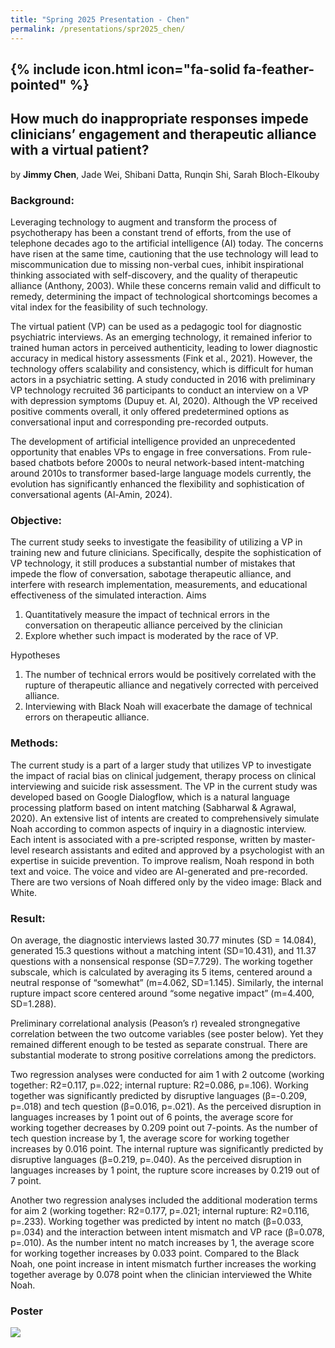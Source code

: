 ```yaml
---
title: "Spring 2025 Presentation - Chen"
permalink: /presentations/spr2025_chen/
---
```

## {% include icon.html icon="fa-solid fa-feather-pointed" %}

## How much do inappropriate responses impede clinicians’ engagement and therapeutic alliance with a virtual patient? ##

by **Jimmy Chen**, Jade Wei, Shibani Datta, Runqin Shi, Sarah Bloch-Elkouby

### Background: ###
Leveraging technology to augment and transform the process of psychotherapy has been a constant trend of efforts, from the use of telephone decades ago to the artificial intelligence (AI) today. The concerns have risen at the same time, cautioning that the use technology will lead to miscommunication due to missing non-verbal cues, inhibit inspirational thinking associated with self-discovery, and the quality of therapeutic alliance (Anthony, 2003). While these concerns remain valid and difficult to remedy, determining the impact of technological shortcomings becomes a vital index for the feasibility of such technology.

The virtual patient (VP) can be used as a pedagogic tool for diagnostic psychiatric interviews. As an emerging technology, it remained inferior to trained human actors in perceived authenticity, leading to lower diagnostic accuracy in medical history assessments (Fink et al., 2021). However, the technology offers scalability and consistency, which is difficult for human actors in a psychiatric setting. A study conducted in 2016 with preliminary VP technology recruited 36 participants to conduct an interview on a VP with depression symptoms
(Dupuy et. Al, 2020). Although the VP received positive comments overall, it only offered predetermined options as conversational input
and corresponding pre-recorded outputs. 

The development of artificial intelligence provided an unprecedented opportunity that enables VPs to engage in free conversations. From rule-
based chatbots before 2000s to neural network-based intent-matching around 2010s to transformer based-large language models currently, the
evolution has significantly enhanced the flexibility and sophistication of conversational agents (Al-Amin, 2024).

### Objective: ###

The current study seeks to investigate the feasibility of utilizing a VP in training new and future clinicians. Specifically, despite the sophistication of VP technology, it still produces a substantial number of mistakes that impede the flow of conversation, sabotage therapeutic alliance, and interfere with research implementation, measurements, and educational effectiveness of the simulated interaction.
Aims
1. Quantitatively measure the impact of technical errors in the conversation on therapeutic alliance perceived by the clinician
2. Explore whether such impact is moderated by the race of VP.

Hypotheses
1. The number of technical errors would be positively correlated with the rupture of therapeutic alliance and negatively corrected with perceived alliance.
2. Interviewing with Black Noah will exacerbate the damage of technical errors on therapeutic alliance.

### Methods: ###

The current study is a part of a larger study that utilizes VP to investigate the impact of racial bias on clinical judgement, therapy
process on clinical interviewing and suicide risk assessment. The VP in the current study was developed based on Google Dialogflow, which is a natural language processing platform based on intent matching (Sabharwal & Agrawal, 2020). An extensive list of intents are created to comprehensively simulate Noah according to common aspects of inquiry in a diagnostic interview. Each intent is associated with a pre-scripted response, written by master-level research assistants and edited and approved by a psychologist with an expertise in suicide prevention. To improve realism, Noah respond in both text and voice. The voice and video are AI-generated and pre-recorded. There are two versions of Noah differed only by the video image: Black and White.

### Result: ###

On average, the diagnostic interviews lasted 30.77 minutes (SD = 14.084), generated 15.3 questions without a matching intent (SD=10.431), and 11.37 questions with a nonsensical response (SD=7.729). The working together subscale, which is calculated by averaging its 5 items, centered around a neutral response of “somewhat” (m=4.062, SD=1.145). Similarly, the internal rupture impact score centered around “some negative impact” (m=4.400, SD=1.288). 

Preliminary correlational analysis (Peason’s r) revealed strongnegative correlation between the two outcome variables (see poster below). Yet they remained different enough to be tested as separate construal. There are substantial moderate to strong positive correlations among the predictors. 

Two regression analyses were conducted for aim 1 with 2 outcome (working together: R2=0.117, p=.022; internal rupture: R2=0.086, p=.106). Working together was significantly predicted by disruptive languages (β=-0.209, p=.018) and tech question (β=0.016, p=.021). As the perceived disruption in languages increases by 1 point out of 6 points, the average score for working together decreases by 0.209 point out 7-points. As the number of tech question increase by 1, the average score for working together increases by 0.016 point. The internal rupture was significantly predicted by disruptive languages (β=0.219, p=.040). As the perceived disruption in languages increases by 1 point, the rupture score increases by 0.219 out of 7 point.

Another two regression analyses included the additional moderation terms for aim 2 (working together: R2=0.177, p=.021; internal rupture: R2=0.116, p=.233). Working together was predicted by intent no match (β=0.033, p=.034) and the interaction between intent mismatch and VP race (β=0.078, p=.010). As the number intent no match increases by 1, the average score for working together increases by 0.033 point. Compared to the Black Noah, one point increase in intent mismatch further increases the working together average by 0.078 point when the clinician interviewed the White Noah.

### Poster ###
<img src="bloch-elkouby-lab/website/images/JChen-Poster.jpg" >